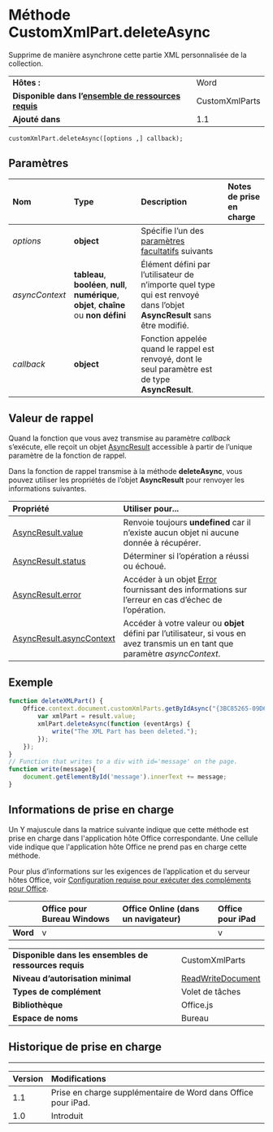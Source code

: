 
# Méthode CustomXmlPart.deleteAsync
Supprime de manière asynchrone cette partie XML personnalisée de la collection.

|||
|:-----|:-----|
|**Hôtes :**|Word|
|**Disponible dans l’[ensemble de ressources requis](../../docs/overview/specify-office-hosts-and-api-requirements.md)**|CustomXmlParts|
|**Ajouté dans**|1.1|

```
customXmlPart.deleteAsync([options ,] callback);
```


## Paramètres



|**Nom**|**Type**|**Description**|**Notes de prise en charge**|
|:-----|:-----|:-----|:-----|
| _options_|**object**|Spécifie l’un des [paramètres facultatifs](../../docs/develop/asynchronous-programming-in-office-add-ins.md#passing-optional-parameters-to-asynchronous-methods) suivants||
| _asyncContext_|**tableau**, **booléen**, **null**, **numérique**, **objet**, **chaîne** ou **non défini**|Élément défini par l’utilisateur de n’importe quel type qui est renvoyé dans l’objet **AsyncResult** sans être modifié.||
| _callback_|**object**|Fonction appelée quand le rappel est renvoyé, dont le seul paramètre est de type **AsyncResult**.||

## Valeur de rappel

Quand la fonction que vous avez transmise au paramètre _callback_ s’exécute, elle reçoit un objet [AsyncResult](../../reference/shared/asyncresult.md) accessible à partir de l’unique paramètre de la fonction de rappel.

Dans la fonction de rappel transmise à la méthode **deleteAsync**, vous pouvez utiliser les propriétés de l’objet **AsyncResult** pour renvoyer les informations suivantes.



|**Propriété**|**Utiliser pour...**|
|:-----|:-----|
|[AsyncResult.value](../../reference/shared/asyncresult.value.md)|Renvoie toujours **undefined** car il n’existe aucun objet ni aucune donnée à récupérer.|
|[AsyncResult.status](../../reference/shared/asyncresult.status.md)|Déterminer si l’opération a réussi ou échoué.|
|[AsyncResult.error](../../reference/shared/asyncresult.error.md)|Accéder à un objet [Error](../../reference/shared/error.md) fournissant des informations sur l’erreur en cas d’échec de l’opération.|
|[AsyncResult.asyncContext](../../reference/shared/asyncresult.asynccontext.md)|Accéder à votre valeur ou **objet** défini par l’utilisateur, si vous en avez transmis un en tant que paramètre _asyncContext_.|

## Exemple




```js
function deleteXMLPart() {
    Office.context.document.customXmlParts.getByIdAsync("{3BC85265-09D6-4205-B665-8EB239A8B9A1}", function (result) {
        var xmlPart = result.value;
        xmlPart.deleteAsync(function (eventArgs) {
            write("The XML Part has been deleted.");
        });
    });
}
// Function that writes to a div with id='message' on the page.
function write(message){
    document.getElementById('message').innerText += message; 
}
```




## Informations de prise en charge


Un Y majuscule dans la matrice suivante indique que cette méthode est prise en charge dans l'application hôte Office correspondante. Une cellule vide indique que l'application hôte Office ne prend pas en charge cette méthode.

Pour plus d’informations sur les exigences de l’application et du serveur hôtes Office, voir [Configuration requise pour exécuter des compléments pour Office](../../docs/overview/requirements-for-running-office-add-ins.md).


||**Office pour Bureau Windows**|**Office Online (dans un navigateur)**|**Office pour iPad**|
|:-----|:-----|:-----|:-----|
|**Word**|v||v|

|||
|:-----|:-----|
|**Disponible dans les ensembles de ressources requis**|CustomXmlParts|
|**Niveau d’autorisation minimal**|[ReadWriteDocument](../../docs/develop/requesting-permissions-for-api-use-in-content-and-task-pane-add-ins.md)|
|**Types de complément**|Volet de tâches|
|**Bibliothèque**|Office.js|
|**Espace de noms**|Bureau|

## Historique de prise en charge



****


|**Version**|**Modifications**|
|:-----|:-----|
|1.1|Prise en charge supplémentaire de Word dans Office pour iPad.|
|1.0|Introduit|
